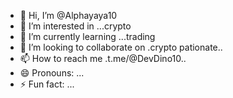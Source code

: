 - 👋 Hi, I’m @Alphayaya10
- 👀 I’m interested in ...crypto
- 🌱 I’m currently learning ...trading
- 💞️ I’m looking to collaborate on .crypto pationate..
- 📫 How to reach me .t.me/@DevDino10..
- 😄 Pronouns: ...
- ⚡ Fun fact: ...

<!---
Alphayaya10/Alphayaya10 is a ✨ special ✨ repository because its `README.md` (this file) appears on your GitHub profile.
You can click the Preview link to take a look at your changes.
--->
